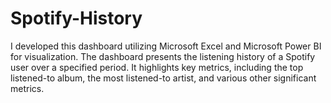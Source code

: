 # Spotify-History
I developed this dashboard utilizing Microsoft Excel and Microsoft Power BI for visualization. The dashboard presents the listening history of a Spotify user over a specified period. It highlights key metrics, including the top listened-to album, the most listened-to artist, and various other significant metrics.
